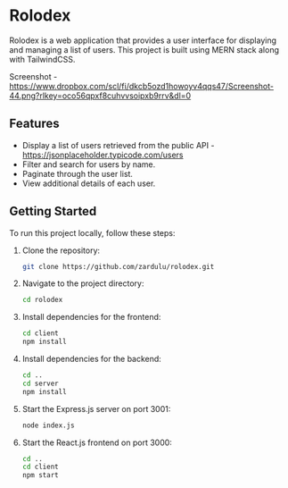 # Rolodex

Rolodex is a web application that provides a user interface for displaying and managing a list of users. This project is built using MERN stack along with TailwindCSS.

Screenshot - https://www.dropbox.com/scl/fi/dkcb5ozd1howoyv4qqs47/Screenshot-44.png?rlkey=oco56qpxf8cuhvvsoipxb9rrv&dl=0

## Features

- Display a list of users retrieved from the public API - https://jsonplaceholder.typicode.com/users
- Filter and search for users by name.
- Paginate through the user list.
- View additional details of each user.
  
## Getting Started

To run this project locally, follow these steps:

1. Clone the repository:

   ```bash
   git clone https://github.com/zardulu/rolodex.git
2. Navigate to the project directory:
   ```bash
   cd rolodex
3. Install dependencies for the frontend:
   ```bash
   cd client
   npm install
4. Install dependencies for the backend:
   ```bash
   cd ..
   cd server
   npm install
5. Start the Express.js server on port 3001:
    ```bash
    node index.js
6. Start the React.js frontend on port 3000:
    ```bash
    cd ..
    cd client
    npm start
    ```
    

   


   
